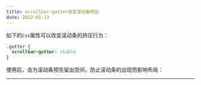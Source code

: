 ```yaml
---
title: scrollbar-gutter改变滚动条挤压
date: 2022-01-13
---
```


如下的`Css`属性可以改变滚动条的挤压行为：
```css
.gutter {
  scrollbar-gutter: stable
}
```

使用后，会为滚动条预先留出空间，防止滚动条的出现而影响布局：

<scrollGutter />

***